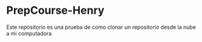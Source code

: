 # PrepCourse-Henry
Este repositorio es una prueba de como clonar un repositorio desde la nube a mi computadora

